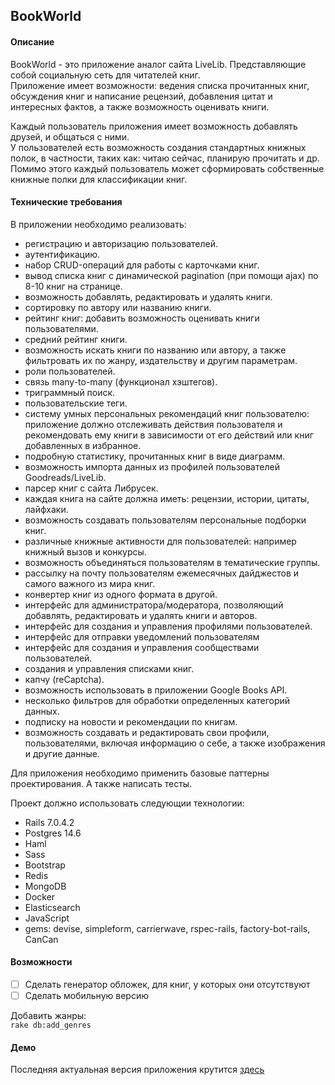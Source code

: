 ## BookWorld

#### Описание
BookWorld - это приложение аналог сайта LiveLib. Представляющие собой социальную сеть для читателей книг.  
Приложение имеет возможности: ведения списка прочитанных книг, обсуждения книг и написание рецензий, добавления цитат и интересных фактов, а также возможность оценивать книги.

Каждый пользователь приложения имеет возможность добавлять друзей, и общаться с ними.  
У пользователей есть возможность создания стандартных книжных полок, в частности, таких как: читаю сейчас, планирую прочитать и др.  
Помимо этого каждый пользователь может сформировать собственные книжные полки для классификации книг.


#### Технические требования
В приложении необходимо реализовать:
- регистрацию и авторизацию пользователей.
- аутентификацию.
- набор CRUD-операций для работы с карточками книг.
- вывод списка книг с динамической pagination (при помощи ajax) по 8-10 книг на странице.
- возможность добавлять, редактировать и удалять книги.
- сортировку по автору или названию книги.
- рейтинг книг: добавить возможность оценивать книги пользователями.
- средний рейтинг книги.
- возможность искать книги по названию или автору, а также фильтровать их по жанру, издательству и другим параметрам.
- роли пользователей.
- связь many-to-many (функционал хэштегов).
- триграммный поиск.
- пользовательские теги.
- систему умных персональных рекомендаций книг пользователю: приложение должно отслеживать действия пользователя 
  и рекомендовать ему книги в зависимости от его действий или книг добавленных в избранное.
- подробную статистику, прочитанных книг в виде диаграмм.
- возможность импорта данных из профилей пользователей Goodreads/LiveLib.
- парсер книг с сайта Либрусек.
- каждая книга на сайте должна иметь: рецензии, истории, цитаты, лайфхаки.
- возможность создавать пользователям персональные подборки книг.
- различные книжные активности для пользователей: например книжный вызов и конкурсы. 
- возможность объединяться пользователям в тематические группы.
- рассылку на почту пользователям ежемесячных дайджестов и самого важного из мира книг.
- конвертер книг из одного формата в другой.
- интерфейс для администратора/модератора, позволяющий добавлять, редактировать и удалять книги и авторов.
- интерфейс для создания и управления профилями пользователей.
- интерфейс для отправки уведомлений пользователям
- интерфейс для создания и управления сообществами пользователей.
- создания и управления списками книг.
- капчу (reCaptcha).
- возможность использовать в приложении Google Books API.
- несколько фильтров для обработки определенных категорий данных.
- подписку на новости и рекомендации по книгам.
- возможность создавать и редактировать свои профили, пользователями, включая информацию о себе, а также изображения и другие данные.

Для приложения необходимо применить базовые паттерны проектирования. А также написать тесты.

Проект должно использовать следующии технологии:
- Rails 7.0.4.2
- Postgres 14.6
- Haml
- Sass
- Bootstrap
- Redis
- MongoDB
- Docker
- Elasticsearch
- JavaScript
- gems: devise, simpleform, carrierwave, rspec-rails, factory-bot-rails, CanCan

#### Возможности

- [ ] Сделать генератор обложек, для книг, у которых они отсутствуют
- [ ] Сделать мобильную версию

Добавить жанры:  
`rake db:add_genres`

#### Демо

Последняя актуальная версия приложения крутится [здесь](https://example.com/)

